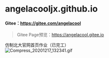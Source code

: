 # angelacooljx.github.io

#### Gitee：https://gitee.com/angelacool  

> Gitee Page预览：<https://angelacool.gitee.io>  


仿制北大官网首页作业（已完工）  
![Compress_20201217_132341.gif](https://p4.menlste.cn/i/ordcuudk.gif)
